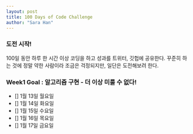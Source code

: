 ```yaml
---
layout: post
title: 100 Days of Code Challenge
author: "Sara Han"
---
```


### 도전 시작!
100일 동안 하루 한 시간 이상 코딩을 하고 성과를 트위터, 깃헙에 공유한다. 꾸준히 하는 것에 정말 약한 사람이라 조금은 걱정되지만, 일단은 도전해보려 한다.

### Week1 Goal : 알고리즘 구현 - 더 이상 미룰 수 없다!
- [] 1월 13일 월요일
- [] 1월 14일 화요일
- [] 1월 15일 수요일
- [] 1월 16일 목요일
- [] 1월 17일 금요일
